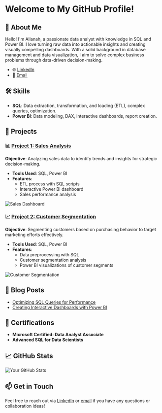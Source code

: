 # Welcome to My GitHub Profile!

## 👋 About Me
Hello! I'm Allanah, a passionate data analyst with knowledge in SQL and Power BI. I love turning raw data into actionable insights and creating visually compelling dashboards. With a solid background in database management and data visualization, I aim to solve complex business problems through data-driven decision-making.

- 🌐 [LinkedIn](https://www.linkedin.com/in/your-profile)
- 📧 [Email](mailto:your-email@example.com)

## 🛠️ Skills
- **SQL**: Data extraction, transformation, and loading (ETL), complex queries, optimization.
- **Power BI**: Data modeling, DAX, interactive dashboards, report creation.

## 📂 Projects

### 📊 [Project 1: Sales Analysis](https://github.com/your-username/project-1-sales-analysis)
**Objective**: Analyzing sales data to identify trends and insights for strategic decision-making.

- **Tools Used**: SQL, Power BI
- **Features**:
  - ETL process with SQL scripts
  - Interactive Power BI dashboard
  - Sales performance analysis

![Sales Dashboard](https://github.com/your-username/project-1-sales-analysis/screenshots/dashboard_overview.png)

### 📈 [Project 2: Customer Segmentation](https://github.com/your-username/project-2-customer-segmentation)
**Objective**: Segmenting customers based on purchasing behavior to target marketing efforts effectively.

- **Tools Used**: SQL, Power BI
- **Features**:
  - Data preprocessing with SQL
  - Customer segmentation analysis
  - Power BI visualizations of customer segments

![Customer Segmentation](https://github.com/your-username/project-2-customer-segmentation/screenshots/segmentation_dashboard.png)

## 📖 Blog Posts
- [Optimizing SQL Queries for Performance](https://your-blog-link.com/optimizing-sql-queries)
- [Creating Interactive Dashboards with Power BI](https://your-blog-link.com/powerbi-dashboards)

## 📜 Certifications
- **Microsoft Certified: Data Analyst Associate**
- **Advanced SQL for Data Scientists**

## 📈 GitHub Stats
![Your GitHub Stats](https://github-readme-stats.vercel.app/api?username=your-username&show_icons=true&theme=radical)

## 📫 Get in Touch
Feel free to reach out via [LinkedIn](https://www.linkedin.com/in/your-profile) or [email](mailto:your-email@example.com) if you have any questions or collaboration ideas!

